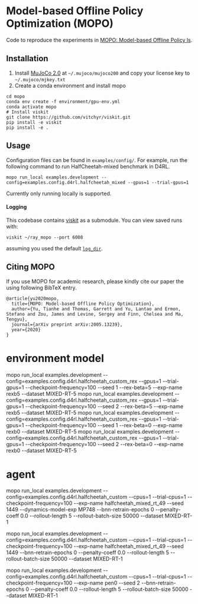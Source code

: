 # Model-based Offline Policy Optimization (MOPO)

Code to reproduce the experiments in [MOPO: Model-based Offline Policy ls](https://arxiv.org/pdf/2005.13239.pdf).



## Installation
1. Install [MuJoCo 2.0](https://www.roboti.us/index.html) at `~/.mujoco/mujoco200` and copy your license key to `~/.mujoco/mjkey.txt`
2. Create a conda environment and install mopo
```
cd mopo
conda env create -f environment/gpu-env.yml
conda activate mopo
# Install viskit
git clone https://github.com/vitchyr/viskit.git
pip install -e viskit
pip install -e .
```

## Usage
Configuration files can be found in `examples/config/`. For example, run the following command to run HalfCheetah-mixed benchmark in D4RL.

```
mopo run_local examples.development --config=examples.config.d4rl.halfcheetah_mixed --gpus=1 --trial-gpus=1
```

Currently only running locally is supported.


#### Logging

This codebase contains [viskit](https://github.com/vitchyr/viskit) as a submodule. You can view saved runs with:
```
viskit ~/ray_mopo --port 6008
```
assuming you used the default [`log_dir`](examples/config/halfcheetah/0.py#L7).

## Citing MOPO
If you use MOPO for academic research, please kindly cite our paper the using following BibTeX entry.

```
@article{yu2020mopo,
  title={MOPO: Model-based Offline Policy Optimization},
  author={Yu, Tianhe and Thomas, Garrett and Yu, Lantao and Ermon, Stefano and Zou, James and Levine, Sergey and Finn, Chelsea and Ma, Tengyu},
  journal={arXiv preprint arXiv:2005.13239},
  year={2020}
}
```
# environment model
mopo run_local examples.development --config=examples.config.d4rl.halfcheetah_custom_rex --gpus=1 --trial-gpus=1 --checkpoint-frequency=100 --seed 1 --rex-beta=5 --exp-name rexb5 --dataset MIXED-RT-5
mopo run_local examples.development --config=examples.config.d4rl.halfcheetah_custom_rex --gpus=1 --trial-gpus=1 --checkpoint-frequency=100 --seed 2 --rex-beta=5 --exp-name rexb5 --dataset MIXED-RT-5
mopo run_local examples.development --config=examples.config.d4rl.halfcheetah_custom_rex --gpus=1 --trial-gpus=1 --checkpoint-frequency=100 --seed 1 --rex-beta=0 --exp-name rexb0 --dataset MIXED-RT-5
mopo run_local examples.development --config=examples.config.d4rl.halfcheetah_custom_rex --gpus=1 --trial-gpus=1 --checkpoint-frequency=100 --seed 2 --rex-beta=0 --exp-name rexb0 --dataset MIXED-RT-5


# agent
mopo run_local examples.development --config=examples.config.d4rl.halfcheetah_custom --cpus=1 --trial-cpus=1 --checkpoint-frequency=100 --exp-name halfcheetah_mixed_rt_49 --seed 1449 --dynamics-model-exp MP748 --bnn-retrain-epochs 0 --penalty-coeff 0.0 --rollout-length 5 --rollout-batch-size 50000 --dataset MIXED-RT-1

mopo run_local examples.development --config=examples.config.d4rl.halfcheetah_custom --cpus=1 --trial-cpus=1 --checkpoint-frequency=100 --exp-name halfcheetah_mixed_rt_49 --seed 1449 --bnn-retrain-epochs 0 --penalty-coeff 0.0 --rollout-length 5 --rollout-batch-size 50000 --dataset MIXED-RT-1

mopo run_local examples.development --config=examples.config.d4rl.halfcheetah_custom --cpus=1 --trial-cpus=1 --checkpoint-frequency=100 --exp-name pen0 --seed 2 --bnn-retrain-epochs 0 --penalty-coeff 0.0 --rollout-length 5 --rollout-batch-size 50000 --dataset MIXED-RT-1

